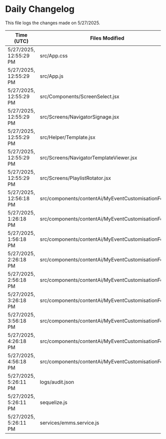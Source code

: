 # Daily Changelog

This file logs the changes made on 5/27/2025.

| Time (UTC)             | Files Modified                    | Changes (Addition/Deletion) |
|------------------------|-----------------------------------|-----------------------------|
| 5/27/2025, 12:55:29 PM | src/App.css | 0 Additions & 0 Deletions |
| 5/27/2025, 12:55:29 PM | src/App.js | 0 Additions & 2 Deletions |
| 5/27/2025, 12:55:29 PM | src/Components/ScreenSelect.jsx | 5 Additions & 14 Deletions |
| 5/27/2025, 12:55:29 PM | src/Screens/NavigatorSignage.jsx | 183 Additions & 2 Deletions |
| 5/27/2025, 12:55:29 PM | src/Helper/Template.jsx | 0 Additions & 0 Deletions |
| 5/27/2025, 12:55:29 PM | src/Screens/NavigatorTemplateViewer.jsx | 0 Additions & 0 Deletions |
| 5/27/2025, 12:55:29 PM | src/Screens/PlaylistRotator.jsx | 0 Additions & 0 Deletions |
| 5/27/2025, 12:56:18 PM | src/components/contentAi/MyEventCustomisationForm.js | 1 Additions & 1 Deletions|
| 5/27/2025, 1:26:18 PM | src/components/contentAi/MyEventCustomisationForm.js | 1 Additions & 1 Deletions|
| 5/27/2025, 1:56:18 PM | src/components/contentAi/MyEventCustomisationForm.js | 1 Additions & 1 Deletions|
| 5/27/2025, 2:26:18 PM | src/components/contentAi/MyEventCustomisationForm.js | 1 Additions & 1 Deletions|
| 5/27/2025, 2:56:18 PM | src/components/contentAi/MyEventCustomisationForm.js | 1 Additions & 1 Deletions|
| 5/27/2025, 3:26:18 PM | src/components/contentAi/MyEventCustomisationForm.js | 1 Additions & 1 Deletions|
| 5/27/2025, 3:56:18 PM | src/components/contentAi/MyEventCustomisationForm.js | 1 Additions & 1 Deletions|
| 5/27/2025, 4:26:18 PM | src/components/contentAi/MyEventCustomisationForm.js | 1 Additions & 1 Deletions|
| 5/27/2025, 4:56:18 PM | src/components/contentAi/MyEventCustomisationForm.js | 1 Additions & 1 Deletions|
| 5/27/2025, 5:26:11 PM | logs/audit.json | 15 Additions & 15 Deletions|
| 5/27/2025, 5:26:11 PM | sequelize.js | 0 Additions & 1 Deletions|
| 5/27/2025, 5:26:11 PM | services/emms.service.js | 1 Additions & 1 Deletions|
